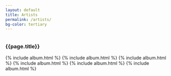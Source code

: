 ```yaml
---
layout: default
title: Artists
permalink: /artists/
bg-color: tertiary
---
```

<section class="py-4 d-inline-flex js-tickerWrapper" style="overflow: hidden; width: 100%;">
  <div class="animate-ticker js-ticker">
    <h3 class="h3 text-uppercase">{{page.title}}&nbsp;</h3>
  </div>
</section>
<section class="container d-flex flex-wrap my-5">
  {% include album.html %}
  {% include album.html %}
  {% include album.html %}
  {% include album.html %}
  {% include album.html %}
  {% include album.html %}
</section>
